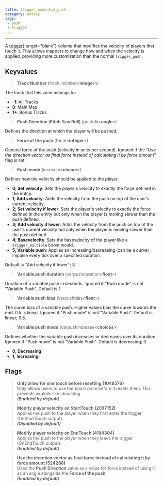 ```yaml
---
title: trigger_momentum_push
category: entity
tags:
 - push
 - trigger
---
```



----
  
A [trigger](https://developer.valvesoftware.com/wiki/Triggers){:target="blank"} volume that modifies the velocity of players that touch it. 
This allows mappers to change how and when the velocity is applied, providing more customization than the normal `trigger_push`.


## Keyvalues

>**Track Number** (track_number&lt;**integer**&gt;)

The track that this zone belongs to: 

 - **-1**: All Tracks
 - **0**: Main Map
 - **1+**: Bonus Tracks

>**Push Direction (Pitch Yaw Roll)** (pushdir&lt;**angle**&gt;)

Defines the direction at which the player will be pushed.

>**Force of the push** (force&lt;**integer**&gt;)

General force of the push (velocity in units per second).
Ignored if the "*Use the direction vector as final force instead of calculating it by force amount*" flag is set.

>**Push mode** (increase&lt;**choice**&gt;)

Defines how the velocity should be applied to the player.

 - **0; Set velocity**: Sets the player's velocity to exactly the force defined in the entity.
 - **1; Add velocity**: Adds the velocity from the push on top of the user's current velocity.
 - **2; Set velocity if lower**: Sets the player's velocity to exactly the force defined in the entity but only when the player is moving slower than the push defined.
 - **3; Add velocity if lower**: Adds the velocity from the push on top of the user's current velocity but only when the player is moving slower than the push defined.
 - **4; Basevelocity**: Sets the basevelocity of the player like a `trigger_multiple` boost would.
 - **5; Variable push**: Applies an increasing/decreasing (can be a curve) impulse every tick over a specified duration.

Default is "Add velocity if lower"; 3.

>**Variable push duration** (varpushduration&lt;**float**&gt;)

Duration of a variable push in seconds. Ignored if "Push mode" is not "Variable Push".
Default is 1.

>**Variable push bias** (varpushbias&lt;**float**&gt;)

The curve bias of a variable push. 
Higher values bias the curve towards the end. 
0.5 is linear.
Ignored if "Push mode" is not "Variable Push".
Default is linear; 0.5.

>**Variable push mode** (varpushincrease&lt;**choices**&gt;)

Defines whether the variable push increases or decreases over its duration.
Ignored if "Push mode" is not "Variable Push".
Default is decreasing; 0.

 - **0; Decreasing**:
 - **1; Increasing**:

## Flags

>**Only allow for one touch before resetting (1048576)**  
Only allows users to use the boost once before it resets them. This prevents exploits like cboosting.  
***(Enabled by default)***

>**Modify player velocity on StartTouch (2097152)**  
Applies the push to the player when they first enter the trigger (OnStartTouch output).  
***(Disabled by default)***

>**Modify player velocity on EndTouch (4194304)**  
Applies the push to the player when they leave the trigger (OnEndTouch output).  
***(Enabled by default)***

>**Use the direction vector as final force instead of calculating it by force amount (524288)**  
Uses the **Push Direction** value as a value for force instead of using it as an angle alongside the **Force of the push**.  
***(Enabled by default)***
